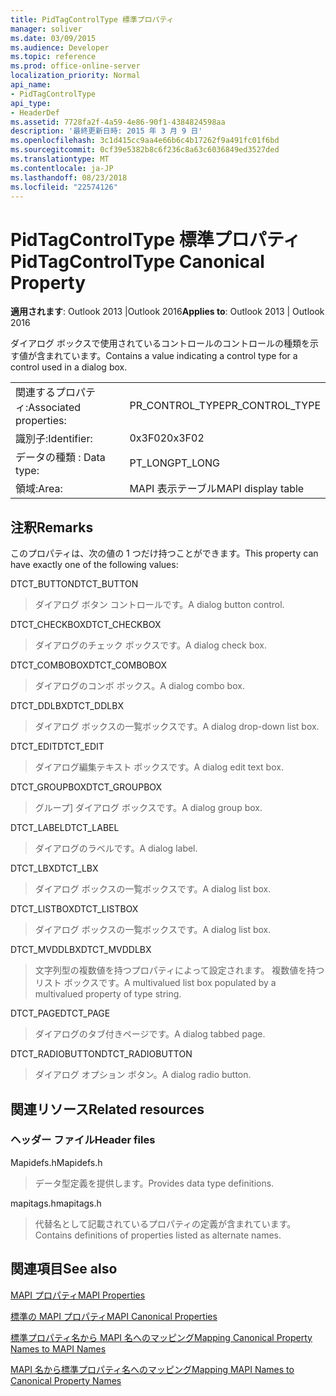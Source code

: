 ```yaml
---
title: PidTagControlType 標準プロパティ
manager: soliver
ms.date: 03/09/2015
ms.audience: Developer
ms.topic: reference
ms.prod: office-online-server
localization_priority: Normal
api_name:
- PidTagControlType
api_type:
- HeaderDef
ms.assetid: 7728fa2f-4a59-4e86-90f1-4384824598aa
description: '最終更新日時: 2015 年 3 月 9 日'
ms.openlocfilehash: 3c1d415cc9aa4e66b6c4b17262f9a491fc01f6bd
ms.sourcegitcommit: 0cf39e5382b8c6f236c8a63c6036849ed3527ded
ms.translationtype: MT
ms.contentlocale: ja-JP
ms.lasthandoff: 08/23/2018
ms.locfileid: "22574126"
---
```

# <a name="pidtagcontroltype-canonical-property"></a><span data-ttu-id="4a1ce-103">PidTagControlType 標準プロパティ</span><span class="sxs-lookup"><span data-stu-id="4a1ce-103">PidTagControlType Canonical Property</span></span>

  
  
<span data-ttu-id="4a1ce-104">**適用されます**: Outlook 2013 |Outlook 2016</span><span class="sxs-lookup"><span data-stu-id="4a1ce-104">**Applies to**: Outlook 2013 | Outlook 2016</span></span> 
  
<span data-ttu-id="4a1ce-105">ダイアログ ボックスで使用されているコントロールのコントロールの種類を示す値が含まれています。</span><span class="sxs-lookup"><span data-stu-id="4a1ce-105">Contains a value indicating a control type for a control used in a dialog box.</span></span> 
  
|||
|:-----|:-----|
|<span data-ttu-id="4a1ce-106">関連するプロパティ:</span><span class="sxs-lookup"><span data-stu-id="4a1ce-106">Associated properties:</span></span>  <br/> |<span data-ttu-id="4a1ce-107">PR_CONTROL_TYPE</span><span class="sxs-lookup"><span data-stu-id="4a1ce-107">PR_CONTROL_TYPE</span></span>  <br/> |
|<span data-ttu-id="4a1ce-108">識別子:</span><span class="sxs-lookup"><span data-stu-id="4a1ce-108">Identifier:</span></span>  <br/> |<span data-ttu-id="4a1ce-109">0x3F02</span><span class="sxs-lookup"><span data-stu-id="4a1ce-109">0x3F02</span></span>  <br/> |
|<span data-ttu-id="4a1ce-110">データの種類 : </span><span class="sxs-lookup"><span data-stu-id="4a1ce-110">Data type:</span></span>  <br/> |<span data-ttu-id="4a1ce-111">PT_LONG</span><span class="sxs-lookup"><span data-stu-id="4a1ce-111">PT_LONG</span></span>  <br/> |
|<span data-ttu-id="4a1ce-112">領域:</span><span class="sxs-lookup"><span data-stu-id="4a1ce-112">Area:</span></span>  <br/> |<span data-ttu-id="4a1ce-113">MAPI 表示テーブル</span><span class="sxs-lookup"><span data-stu-id="4a1ce-113">MAPI display table</span></span>  <br/> |
   
## <a name="remarks"></a><span data-ttu-id="4a1ce-114">注釈</span><span class="sxs-lookup"><span data-stu-id="4a1ce-114">Remarks</span></span>

<span data-ttu-id="4a1ce-115">このプロパティは、次の値の 1 つだけ持つことができます。</span><span class="sxs-lookup"><span data-stu-id="4a1ce-115">This property can have exactly one of the following values:</span></span>
  
<span data-ttu-id="4a1ce-116">DTCT_BUTTON</span><span class="sxs-lookup"><span data-stu-id="4a1ce-116">DTCT_BUTTON</span></span> 
  
> <span data-ttu-id="4a1ce-117">ダイアログ ボタン コントロールです。</span><span class="sxs-lookup"><span data-stu-id="4a1ce-117">A dialog button control.</span></span>
    
<span data-ttu-id="4a1ce-118">DTCT_CHECKBOX</span><span class="sxs-lookup"><span data-stu-id="4a1ce-118">DTCT_CHECKBOX</span></span> 
  
> <span data-ttu-id="4a1ce-119">ダイアログのチェック ボックスです。</span><span class="sxs-lookup"><span data-stu-id="4a1ce-119">A dialog check box.</span></span>
    
<span data-ttu-id="4a1ce-120">DTCT_COMBOBOX</span><span class="sxs-lookup"><span data-stu-id="4a1ce-120">DTCT_COMBOBOX</span></span> 
  
> <span data-ttu-id="4a1ce-121">ダイアログのコンボ ボックス。</span><span class="sxs-lookup"><span data-stu-id="4a1ce-121">A dialog combo box.</span></span>
    
<span data-ttu-id="4a1ce-122">DTCT_DDLBX</span><span class="sxs-lookup"><span data-stu-id="4a1ce-122">DTCT_DDLBX</span></span> 
  
> <span data-ttu-id="4a1ce-123">ダイアログ ボックスの一覧ボックスです。</span><span class="sxs-lookup"><span data-stu-id="4a1ce-123">A dialog drop-down list box.</span></span>
    
<span data-ttu-id="4a1ce-124">DTCT_EDIT</span><span class="sxs-lookup"><span data-stu-id="4a1ce-124">DTCT_EDIT</span></span> 
  
> <span data-ttu-id="4a1ce-125">ダイアログ編集テキスト ボックスです。</span><span class="sxs-lookup"><span data-stu-id="4a1ce-125">A dialog edit text box.</span></span>
    
<span data-ttu-id="4a1ce-126">DTCT_GROUPBOX</span><span class="sxs-lookup"><span data-stu-id="4a1ce-126">DTCT_GROUPBOX</span></span> 
  
> <span data-ttu-id="4a1ce-127">グループ] ダイアログ ボックスです。</span><span class="sxs-lookup"><span data-stu-id="4a1ce-127">A dialog group box.</span></span>
    
<span data-ttu-id="4a1ce-128">DTCT_LABEL</span><span class="sxs-lookup"><span data-stu-id="4a1ce-128">DTCT_LABEL</span></span> 
  
> <span data-ttu-id="4a1ce-129">ダイアログのラベルです。</span><span class="sxs-lookup"><span data-stu-id="4a1ce-129">A dialog label.</span></span>
    
<span data-ttu-id="4a1ce-130">DTCT_LBX</span><span class="sxs-lookup"><span data-stu-id="4a1ce-130">DTCT_LBX</span></span> 
  
> <span data-ttu-id="4a1ce-131">ダイアログ ボックスの一覧ボックスです。</span><span class="sxs-lookup"><span data-stu-id="4a1ce-131">A dialog list box.</span></span>
    
<span data-ttu-id="4a1ce-132">DTCT_LISTBOX</span><span class="sxs-lookup"><span data-stu-id="4a1ce-132">DTCT_LISTBOX</span></span> 
  
> <span data-ttu-id="4a1ce-133">ダイアログ ボックスの一覧ボックスです。</span><span class="sxs-lookup"><span data-stu-id="4a1ce-133">A dialog list box.</span></span>
    
<span data-ttu-id="4a1ce-134">DTCT_MVDDLBX</span><span class="sxs-lookup"><span data-stu-id="4a1ce-134">DTCT_MVDDLBX</span></span> 
  
> <span data-ttu-id="4a1ce-135">文字列型の複数値を持つプロパティによって設定されます。 複数値を持つリスト ボックスです。</span><span class="sxs-lookup"><span data-stu-id="4a1ce-135">A multivalued list box populated by a multivalued property of type string.</span></span>
    
<span data-ttu-id="4a1ce-136">DTCT_PAGE</span><span class="sxs-lookup"><span data-stu-id="4a1ce-136">DTCT_PAGE</span></span> 
  
> <span data-ttu-id="4a1ce-137">ダイアログのタブ付きページです。</span><span class="sxs-lookup"><span data-stu-id="4a1ce-137">A dialog tabbed page.</span></span>
    
<span data-ttu-id="4a1ce-138">DTCT_RADIOBUTTON</span><span class="sxs-lookup"><span data-stu-id="4a1ce-138">DTCT_RADIOBUTTON</span></span> 
  
> <span data-ttu-id="4a1ce-139">ダイアログ オプション ボタン。</span><span class="sxs-lookup"><span data-stu-id="4a1ce-139">A dialog radio button.</span></span>
    
## <a name="related-resources"></a><span data-ttu-id="4a1ce-140">関連リソース</span><span class="sxs-lookup"><span data-stu-id="4a1ce-140">Related resources</span></span>

### <a name="header-files"></a><span data-ttu-id="4a1ce-141">ヘッダー ファイル</span><span class="sxs-lookup"><span data-stu-id="4a1ce-141">Header files</span></span>

<span data-ttu-id="4a1ce-142">Mapidefs.h</span><span class="sxs-lookup"><span data-stu-id="4a1ce-142">Mapidefs.h</span></span>
  
> <span data-ttu-id="4a1ce-143">データ型定義を提供します。</span><span class="sxs-lookup"><span data-stu-id="4a1ce-143">Provides data type definitions.</span></span>
    
<span data-ttu-id="4a1ce-144">mapitags.h</span><span class="sxs-lookup"><span data-stu-id="4a1ce-144">mapitags.h</span></span>
  
> <span data-ttu-id="4a1ce-145">代替名として記載されているプロパティの定義が含まれています。</span><span class="sxs-lookup"><span data-stu-id="4a1ce-145">Contains definitions of properties listed as alternate names.</span></span>
    
## <a name="see-also"></a><span data-ttu-id="4a1ce-146">関連項目</span><span class="sxs-lookup"><span data-stu-id="4a1ce-146">See also</span></span>



[<span data-ttu-id="4a1ce-147">MAPI プロパティ</span><span class="sxs-lookup"><span data-stu-id="4a1ce-147">MAPI Properties</span></span>](mapi-properties.md)
  
[<span data-ttu-id="4a1ce-148">標準の MAPI プロパティ</span><span class="sxs-lookup"><span data-stu-id="4a1ce-148">MAPI Canonical Properties</span></span>](mapi-canonical-properties.md)
  
[<span data-ttu-id="4a1ce-149">標準プロパティ名から MAPI 名へのマッピング</span><span class="sxs-lookup"><span data-stu-id="4a1ce-149">Mapping Canonical Property Names to MAPI Names</span></span>](mapping-canonical-property-names-to-mapi-names.md)
  
[<span data-ttu-id="4a1ce-150">MAPI 名から標準プロパティ名へのマッピング</span><span class="sxs-lookup"><span data-stu-id="4a1ce-150">Mapping MAPI Names to Canonical Property Names</span></span>](mapping-mapi-names-to-canonical-property-names.md)

